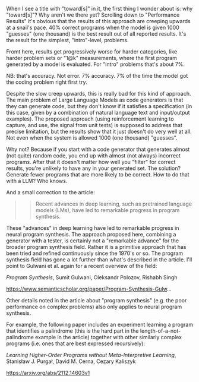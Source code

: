 When I see a title with "toward[s]" in it, the first thing I wonder about is: why "toward[s]"? Why aren't we there yet?
Scrolling down to "Performance Results" it's obvious that the results of this approach are creeping upwards at a snail's pace. 40% correct programs when the model is given 1000 "guesses" (one thousand) is the best result out of all reported results. It's the result for the simplest, "intro"-level, problems.

Fromt here, results get progressively worse for harder categories, like harder problem sets or "1@k" measurements, where the first program generated by a model is evaluated. For "intro" problems that's about 7%.

NB: that's accuracy. Not error. 7% accuracy. 7% of the time the model got the coding problem right first try.

Despite the slow creep upwards, this is really bad for this kind of approach. The main problem of Large Language Models as code generators is that they can generate code, but they don't know if it satisfies a specification (in this case, given by a combination of natural language text and input/output examples). The proposed approach (using reinforcement learning to capture, and use, the signal from unit tests) is supposed to address that precise limitation, but the results show that it just doesn't do very well at all. Not even when the system is allowed 1000 (one thousand) "guesses".

Why not? Because if you start with a code generator that generates almost (not quite) random code, you end up with almost (not always) incorrect programs. After that it doesn't matter how well you "filter" for correct results, you're unlikely to have any in your generated set. The solution? Generate fewer programs that are more likely to be correct. How to do that with a LLM? Who knows.

And a small correction to the article:

>> Recent advances in deep learning, such as pretrained language models (LMs), have led to remarkable progress in program synthesis.

These "advances" in deep learning have led to remarkable progress in neural program synthesis. The approach proposed here, combining a generator with a tester, is certainly not a "remarkable advance" for the broader program synthesis field. Rather it is a primitive approach that has been tried and refined continuously since the 1970's or so. The program synthesis field has gone a lot further than what's described in the article. I'll point to Gulwani et al. again for a recent overview of the field:

*Program Synthesis*, Sumit Gulwani, Oleksandr Polozov, Rishabh Singh

https://www.semanticscholar.org/paper/Program-Synthesis-Gulw...

Other details noted in the article about "program synthesis" (e.g. the poor performance on complex problems) also only applies to neural program synthesis.

For example, the following paper includes an experiment learning a program that identifies a palindrome (this is the hard part in the length-of-a-not-palindrome example in the article) together with other similarly complex programs (i.e. ones that are best expressed recursively):

*Learning Higher-Order Programs without Meta-Interpretive Learning*, Stanisław J. Purgał, David M. Cerna, Cezary Kaliszyk

https://arxiv.org/abs/2112.14603v1


